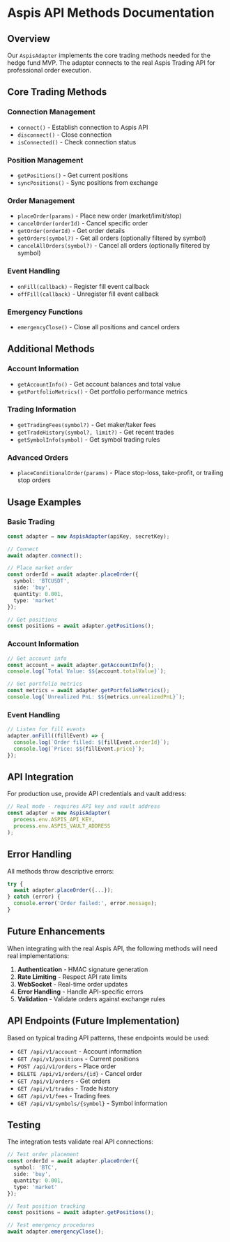 # Aspis API Methods Documentation

## Overview

Our `AspisAdapter` implements the core trading methods needed for the hedge fund MVP. The adapter connects to the real Aspis Trading API for professional order execution.

## Core Trading Methods

### Connection Management
- `connect()` - Establish connection to Aspis API
- `disconnect()` - Close connection
- `isConnected()` - Check connection status

### Position Management
- `getPositions()` - Get current positions
- `syncPositions()` - Sync positions from exchange

### Order Management
- `placeOrder(params)` - Place new order (market/limit/stop)
- `cancelOrder(orderId)` - Cancel specific order
- `getOrder(orderId)` - Get order details
- `getOrders(symbol?)` - Get all orders (optionally filtered by symbol)
- `cancelAllOrders(symbol?)` - Cancel all orders (optionally filtered by symbol)

### Event Handling
- `onFill(callback)` - Register fill event callback
- `offFill(callback)` - Unregister fill event callback

### Emergency Functions
- `emergencyClose()` - Close all positions and cancel orders

## Additional Methods

### Account Information
- `getAccountInfo()` - Get account balances and total value
- `getPortfolioMetrics()` - Get portfolio performance metrics

### Trading Information
- `getTradingFees(symbol?)` - Get maker/taker fees
- `getTradeHistory(symbol?, limit?)` - Get recent trades
- `getSymbolInfo(symbol)` - Get symbol trading rules

### Advanced Orders
- `placeConditionalOrder(params)` - Place stop-loss, take-profit, or trailing stop orders

## Usage Examples

### Basic Trading
```typescript
const adapter = new AspisAdapter(apiKey, secretKey);

// Connect
await adapter.connect();

// Place market order
const orderId = await adapter.placeOrder({
  symbol: 'BTCUSDT',
  side: 'buy',
  quantity: 0.001,
  type: 'market'
});

// Get positions
const positions = await adapter.getPositions();
```

### Account Information
```typescript
// Get account info
const account = await adapter.getAccountInfo();
console.log(`Total Value: $${account.totalValue}`);

// Get portfolio metrics
const metrics = await adapter.getPortfolioMetrics();
console.log(`Unrealized PnL: $${metrics.unrealizedPnL}`);
```

### Event Handling
```typescript
// Listen for fill events
adapter.onFill((fillEvent) => {
  console.log(`Order filled: ${fillEvent.orderId}`);
  console.log(`Price: $${fillEvent.price}`);
});
```

## API Integration

For production use, provide API credentials and vault address:

```typescript
// Real mode - requires API key and vault address
const adapter = new AspisAdapter(
  process.env.ASPIS_API_KEY,
  process.env.ASPIS_VAULT_ADDRESS
);
```

## Error Handling

All methods throw descriptive errors:

```typescript
try {
  await adapter.placeOrder({...});
} catch (error) {
  console.error('Order failed:', error.message);
}
```

## Future Enhancements

When integrating with the real Aspis API, the following methods will need real implementations:

1. **Authentication** - HMAC signature generation
2. **Rate Limiting** - Respect API rate limits
3. **WebSocket** - Real-time order updates
4. **Error Handling** - Handle API-specific errors
5. **Validation** - Validate orders against exchange rules

## API Endpoints (Future Implementation)

Based on typical trading API patterns, these endpoints would be used:

- `GET /api/v1/account` - Account information
- `GET /api/v1/positions` - Current positions
- `POST /api/v1/orders` - Place order
- `DELETE /api/v1/orders/{id}` - Cancel order
- `GET /api/v1/orders` - Get orders
- `GET /api/v1/trades` - Trade history
- `GET /api/v1/fees` - Trading fees
- `GET /api/v1/symbols/{symbol}` - Symbol information

## Testing

The integration tests validate real API connections:

```typescript
// Test order placement
const orderId = await adapter.placeOrder({
  symbol: 'BTC',
  side: 'buy',
  quantity: 0.001,
  type: 'market'
});

// Test position tracking
const positions = await adapter.getPositions();

// Test emergency procedures
await adapter.emergencyClose();
```
